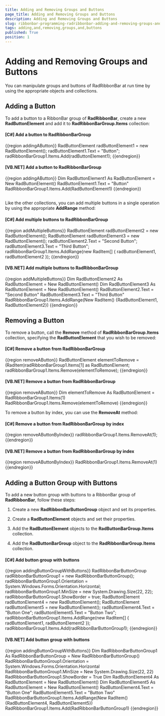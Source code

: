 ```yaml
---
title: Adding and Removing Groups and Buttons
page_title: Adding and Removing Groups and Buttons
description: Adding and Removing Groups and Buttons
slug: ribbonbar-programming-radribbonbar-adding-and-removing-groups-and-buttons
tags: adding,and,removing,groups,and,buttons
published: True
position: 1
---
```


# Adding and Removing Groups and Buttons



You can manipulate groups and buttons of RadRibbonBar at run time by using the appropriate objects and collections.

## Adding a Button

To add a button to a RibbonBar group of __RadRibbonBar__, create a new __RadButtonElement__ and add it to __RadRibbonBarGroup.Items__ collection:

#### __[C#] Add a button to RadRibbonBarGroup__

{{region addingAButton}}
	            RadButtonElement radButtonElement1 = new RadButtonElement();
	            radButtonElement1.Text = "Button";
	            radRibbonBarGroup1.Items.Add(radButtonElement1);
	{{endregion}}



#### __[VB.NET] Add a button to RadRibbonBarGroup__

{{region addingAButton}}
	        Dim RadButtonElement1 As RadButtonElement = New RadButtonElement()
	        RadButtonElement1.Text = "Button"
	        RadRibbonBarGroup1.Items.Add(RadButtonElement1)
	{{endregion}}



## 

Like the other collections, you can add multiple buttons in a single operation by using the appropriate __AddRange__ method:

#### __[C#] Add multiple buttons to RadRibbonBarGroup__

{{region addMultipleButtons}}
	            RadButtonElement radButtonElement2 = new RadButtonElement();
	            RadButtonElement radButtonElement3 = new RadButtonElement();
	            radButtonElement2.Text = "Second Button";
	            radButtonElement3.Text = "Third Button";
	            radRibbonBarGroup1.Items.AddRange(new RadItem[] { radButtonElement1, radButtonElement2 });
	{{endregion}}



#### __[VB.NET] Add multiple buttons to RadRibbonBarGroup__

{{region addMultipleButtons}}
	        Dim RadButtonElement2 As RadButtonElement = New RadButtonElement()
	        Dim RadButtonElement3 As RadButtonElement = New RadButtonElement()
	        RadButtonElement2.Text = "Second Button"
	        RadButtonElement3.Text = "Third Button"
	        RadRibbonBarGroup1.Items.AddRange(New RadItem() {RadButtonElement1, RadButtonElement2})
	{{endregion}}



## Removing a Button

To remove a button, call the __Remove__ method of __RadRibbonBarGroup.Items__ collection, specifying the __RadButtonElement__ that you wish to be removed:

#### __[C#] Remove a button from RadRibbonBarGroup__

{{region removeAButton}}
	            RadButtonElement elementToRemove = (RadItem)radRibbonBarGroup1.Items[1] as RadButtonElement;
	            radRibbonBarGroup1.Items.Remove(elementToRemove);
	{{endregion}}



#### __[VB.NET] Remove a button from RadRibbonBarGroup__

{{region removeAButton}}
	        Dim elementToRemove As RadButtonElement = RadRibbonBarGroup1.Items(1)
	        RadRibbonBarGroup1.Items.Remove(elementToRemove)
	{{endregion}}



To remove a button by index, you can use the __RemoveAt__ method:

#### __[C#] Remove a button from RadRibbonBarGroup by index__

{{region removeAButtonByIndex}}
	            radRibbonBarGroup1.Items.RemoveAt(1);
	{{endregion}}



#### __[VB.NET] Remove a button from RadRibbonBarGroup by index__

{{region removeAButtonByIndex}}
	        RadRibbonBarGroup1.Items.RemoveAt(1)
	{{endregion}}



## Adding a Button Group with Buttons

To add a new button group with buttons to a RibbonBar group of __RadRibbonBar__, follow these steps:

1. Create a new __RadRibbonBarButtonGroup__ object and set its properties. 


1. Create a __RadButtonElement__ objects and set their properties. 


1. Add the __RadButtonElement__ objects to the __RadButtonBarGroup.Items__ collection. 


1. Add the __RadButtonBarGroup__ object to the __RadRibbonBarGroup.Items__ collection. 

#### __[C#] Add button group with buttons__

{{region addingButtonGroupWithButtons}}
	            RadRibbonBarButtonGroup radRibbonBarButtonGroup1 = new RadRibbonBarButtonGroup();
	            radRibbonBarButtonGroup1.Orientation = System.Windows.Forms.Orientation.Horizontal;
	            radRibbonBarButtonGroup1.MinSize = new System.Drawing.Size(22, 22);
	            radRibbonBarButtonGroup1.ShowBorder = true;
	            RadButtonElement radButtonElement4 = new RadButtonElement();
	            RadButtonElement radButtonElement5 = new RadButtonElement();
	            radButtonElement4.Text = "Button One";
	            radButtonElement5.Text = "Button Two";
	            radRibbonBarButtonGroup1.Items.AddRange(new RadItem[] { radButtonElement1, radButtonElement2 });
	            radRibbonBarGroup1.Items.Add(radRibbonBarButtonGroup1);
	{{endregion}}



#### __[VB.NET] Add button group with buttons__

{{region addingButtonGroupWithButtons}}
	        Dim RadRibbonBarButtonGroup1 As RadRibbonBarButtonGroup = New RadRibbonBarButtonGroup()
	        RadRibbonBarButtonGroup1.Orientation = System.Windows.Forms.Orientation.Horizontal
	        RadRibbonBarButtonGroup1.MinSize = New System.Drawing.Size(22, 22)
	        RadRibbonBarButtonGroup1.ShowBorder = True
	        Dim RadButtonElement4 As RadButtonElement = New RadButtonElement()
	        Dim RadButtonElement5 As RadButtonElement = New RadButtonElement()
	        RadButtonElement4.Text = "Button One"
	        RadButtonElement5.Text = "Button Two"
	        RadRibbonBarButtonGroup1.Items.AddRange(New RadItem() {RadButtonElement4, RadButtonElement5})
	        RadRibbonBarGroup1.Items.Add(RadRibbonBarButtonGroup1)
	{{endregion}}


